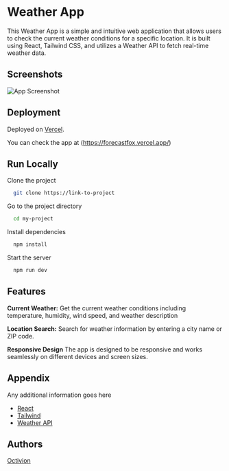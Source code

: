 
# Weather App

This Weather App is a simple and intuitive web application that allows users to check the current weather conditions for a specific location. It is built using React, Tailwind CSS, and utilizes a Weather API to fetch real-time weather data.

## Screenshots

![App Screenshot](https://ik.imagekit.io/octivion/Portfolio/weather?updatedAt=1681590452032)


## Deployment

Deployed on [Vercel](https://vercel.com/dashboard).

You can check the app at (https://forecastfox.vercel.app/)


## Run Locally

Clone the project

```bash
  git clone https://link-to-project
```

Go to the project directory

```bash
  cd my-project
```

Install dependencies

```bash
  npm install
```

Start the server

```bash
  npm run dev
```


## Features

**Current Weather:** Get the current weather conditions including temperature, humidity, wind speed, and weather description

**Location Search:**  Search for weather information by entering a city name or ZIP code.

**Responsive Design**  The app is designed to be responsive and works seamlessly on different devices and screen sizes.


## Appendix

Any additional information goes here

- [React](https://react.dev/)
- [Tailwind](https://tailwindcss.com/docs/)
- [Weather API](https://www.weatherapi.com/)
## Authors

[Octivion](https://rkcode.codes/)

